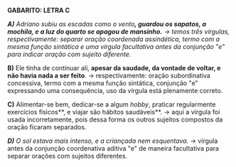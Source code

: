 **GABARITO: LETRA C**

**_A)_** _Adriano subiu as escadas como o vento_**_, guardou os sapatos, a mochila, e a luz do quarto se apagou de mansinho._** _→ temos três vírgulas, respectivamente: separar oração coordenada assindética, termo com a mesma função sintática e uma vírgula facultativa antes da conjunção "e" para indicar oração com sujeito diferente._

**B)** Ele tinha de continuar ali, **apesar da saudade, da vontade de voltar, e não havia nada a ser feito**. → respectivamente: oração subordinativa concessiva, termo com a mesma função sintática, conjunção "e" expressando uma consequência, uso da vírgula está plenamente correto.

**C)** Alimentar-se bem, dedicar-se a algum _hobby_, praticar regularmente exercícios físicos**, e viajar são hábitos saudáveis**. → aqui a vírgula foi usada incorretamente, pois dessa forma os outros sujeitos compostos da oração ficaram separados.

**_D)_** _O sol estava mais intenso, e a criançada nem esquentava._ → vírgula antes da conjunção coordenativa aditiva "e" de maneira facultativa para separar orações com sujeitos diferentes.
